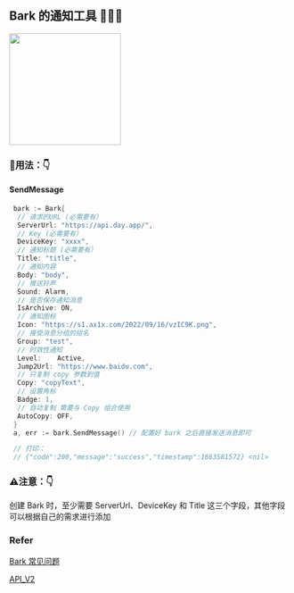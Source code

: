 ## Bark 的通知工具 🎉🎉🎉

<img src="https://wx3.sinaimg.cn/mw690/0060lm7Tly1g0nfnjjxbbj30sg0sg757.jpg" width=200px height=200px />

### 🍺用法：👇

#### SendMessage

```go
 bark := Bark{
  // 请求的URL (必需要有）
  ServerUrl: "https://api.day.app/",
  // Key (必需要有）
  DeviceKey: "xxxx",
  // 通知标题 (必需要有）
  Title: "title",
  // 通知内容
  Body: "body",
  // 推送铃声
  Sound: Alarm,
  // 是否保存通知消息
  IsArchive: ON,
  // 通知图标
  Icon: "https://s1.ax1x.com/2022/09/16/vzIC9K.png",
  // 接受消息分组的组名
  Group: "test",
  // 时效性通知
  Level:    Active,
  Jump2Url: "https://www.baidu.com",
  // 只复制 copy 参数到值
  Copy: "copyText",
  // 设置角标
  Badge: 1,
  // 自动复制 需要与 Copy 组合使用
  AutoCopy: OFF,
 }
 a, err := bark.SendMessage() // 配置好 bark 之后直接发送消息即可

 // 打印：
 // {"code":200,"message":"success","timestamp":1663581572} <nil>
```

### ⚠️注意：👇

创建 Bark 时，至少需要 ServerUrl、DeviceKey 和 Title 这三个字段，其他字段可以根据自己的需求进行添加

### Refer

[Bark 常见问题](https://day.app/2021/06/barkfaq/)

[API_V2](https://github.com/Finb/bark-server/blob/master/docs/API_V2.md)
